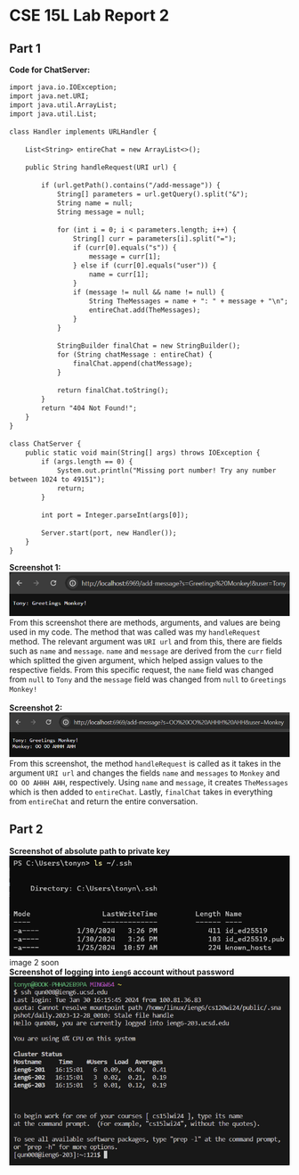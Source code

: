# CSE 15L Lab Report 2
## Part 1
**Code for ChatServer:**
```
import java.io.IOException;
import java.net.URI;
import java.util.ArrayList;
import java.util.List;

class Handler implements URLHandler {
   
    List<String> entireChat = new ArrayList<>();

    public String handleRequest(URI url) {

        if (url.getPath().contains("/add-message")) {
            String[] parameters = url.getQuery().split("&");
            String name = null;
            String message = null;

            for (int i = 0; i < parameters.length; i++) {
                String[] curr = parameters[i].split("=");
                if (curr[0].equals("s")) {
                    message = curr[1];
                } else if (curr[0].equals("user")) {
                    name = curr[1];
                }
                if (message != null && name != null) {
                    String TheMessages = name + ": " + message + "\n";
                    entireChat.add(TheMessages);
                }
            }

            StringBuilder finalChat = new StringBuilder();
            for (String chatMessage : entireChat) {
                finalChat.append(chatMessage);
            }

            return finalChat.toString();
        }
        return "404 Not Found!";
    }
}

class ChatServer {
    public static void main(String[] args) throws IOException {
        if (args.length == 0) {
            System.out.println("Missing port number! Try any number between 1024 to 49151");
            return;
        }

        int port = Integer.parseInt(args[0]);

        Server.start(port, new Handler());
    }
}
```
**Screenshot 1:**
<br/>
![Image](cs15l-labreport2-ss1.png)
<br/>
From this screenshot there are methods, arguments, and values are being used in my code. The method that was called was my `handleRequest` method. The relevant argument was `URI url` and from this, there are fields such as `name` and `message`. `name` and `message` are derived from the `curr` field which splitted the given argument, which helped assign values to the respective fields. From this specific request, the `name` field was changed from `null` to `Tony` and the `message` field was changed from `null` to `Greetings Monkey!`
<br/>
<br/>
**Screenshot 2:**
<br/>
![Image](cs15l-labreport2-ss2.png)
From this screenshot, the method `handleRequest` is called as it takes in the argument `URI url` and changes the fields `name` and `messages` to `Monkey` and `OO OO AHHH AHH`, respectively. Using `name` and `message`, it creates `TheMessages` which is then added to `entireChat`. Lastly, `finalChat` takes in everything from `entireChat` and return the entire conversation.
<br/>
## Part 2

**Screenshot of absolute path to private key**
<br/>
![Image](cs15l-labreport2-ss3.png)
<br/>
image 2 soon
<br/>
**Screenshot of logging into `ieng6` account without password**
<br/>
![Image](cs15l-labreport2-ss5.png)








